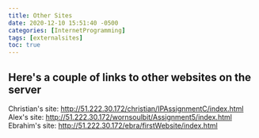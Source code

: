 ```yaml
---
title: Other Sites
date: 2020-12-10 15:51:40 -0500
categories: [InternetProgramming]
tags: [externalsites]
toc: true
---
```


## Here's a couple of links to other websites on the server

Christian's site: http://51.222.30.172/christian/IPAssignmentC/index.html
Alex's site: http://51.222.30.172/wornsoulbit/Assignment5/index.html
Ebrahim's site: http://51.222.30.172/ebra/firstWebsite/index.html